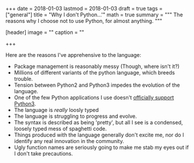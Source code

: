 +++
date = 2018-01-03
lastmod = 2018-01-03
draft = true
tags = ["general"]
title = "Why I don't Python...'"
math = true
summary = """
The reasons why I choose not to use Python, for almost anything.
"""

[header]
image = ""
caption = ""

+++

Here are the reasons I've apprehensive to the language:

* Package management is reasonably messy (Though, where isn't it?)
* Millions of different variants of the python language, which breeds trouble.
* Tension between Python2 and Python3 impedes the evolution of the language.
* One of the few Python applications I use doesn't [officially support Python3](http://docs.ansible.com/ansible/latest/python_3_support.html).
* The language is *really* loosly typed
* The language is struggling to progress and evolve.
* The syntax is described as being 'pretty', but all I see is a condensed, loosely typed mess of spaghetti code.
* Things produced with the language generally don't excite me, nor do I identify any real innovation in the community.
* Ugly function names are seriously going to make me stab my eyes out if I don't take precautions.